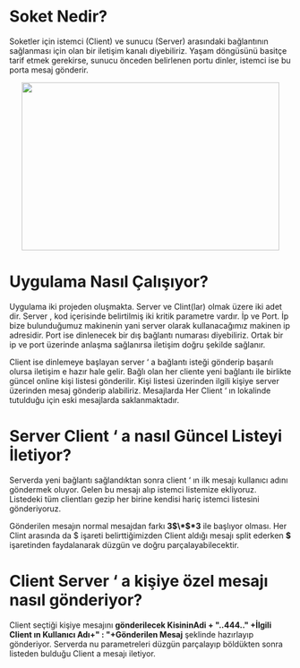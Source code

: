 # Soket Nedir?

Soketler için istemci (Client) ve sunucu (Server) arasındaki bağlantının sağlanması için olan bir iletişim kanalı diyebiliriz. Yaşam döngüsünü basitçe tarif etmek gerekirse, sunucu önceden belirlenen portu dinler, istemci ise bu porta mesaj gönderir.

<p align="center">
  <img width="460" height="300" src="![ss](https://user-images.githubusercontent.com/16051653/54145782-b6ae1080-443f-11e9-8a7b-283c94924031.png)">
</p>


 

# Uygulama Nasıl Çalışıyor?

Uygulama iki projeden oluşmakta. Server ve Clint(lar) olmak üzere iki adet dir. Server , kod içerisinde belirtilmiş iki kritik parametre vardır. İp ve Port. İp bize bulunduğumuz makinenin yani server olarak kullanacağımız makinen ip adresidir. Port ise dinlenecek bir dış bağlantı numarası diyebiliriz. Ortak bir ip ve port üzerinde anlaşma sağlanırsa iletişim doğru şekilde sağlanır.

Client ise dinlemeye başlayan server ‘ a bağlantı isteği gönderip başarılı olursa iletişim e hazır hale gelir. Bağlı olan her cliente yeni bağlantı ile birlikte güncel online kişi listesi gönderilir. Kişi listesi üzerinden ilgili kişiye server üzerinden mesaj gönderip alabiliriz. Mesajlarda Her Client ‘ ın lokalinde tutulduğu için eski mesajlarda saklanmaktadır.


# Server Client ‘ a nasıl Güncel Listeyi İletiyor?

Serverda yeni bağlantı sağlandıktan sonra client ‘ ın ilk mesajı kullanıcı adını göndermek oluyor. Gelen bu mesajı alıp istemci listemize ekliyoruz. Listedeki tüm clientları gezip her birine kendisi hariç istemci listesini gönderiyoruz.

Gönderilen mesajın normal mesajdan farkı **3$\*$\*3** ile başlıyor olması. Her Clint arasında da $ işareti belirttiğimizden Client aldığı mesajı split ederken **$** işaretinden faydalanarak düzgün ve doğru parçalayabilecektir.


# Client Server ‘ a kişiye özel mesajı nasıl gönderiyor?

Client seçtiği kişiye mesajını **gönderilecek KisininAdi + "..444.." +İlgili Client ın Kullanıcı Adı+" : "+Gönderilen Mesaj** şeklinde hazırlayıp gönderiyor. Serverda nu parametreleri düzgün parçalayıp böldükten sonra listeden bulduğu Client a mesajı iletiyor.
